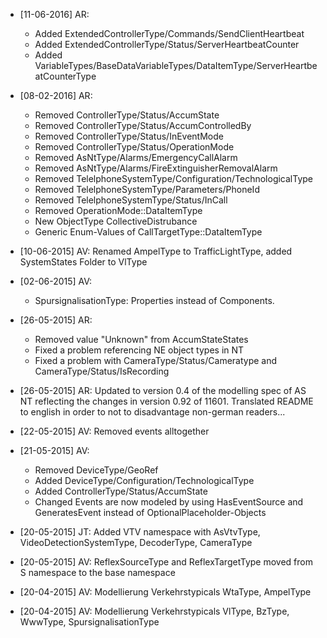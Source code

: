 * [11-06-2016] AR:
  * Added ExtendedControllerType/Commands/SendClientHeartbeat
  * Added ExtendedControllerType/Status/ServerHeartbeatCounter
  * Added VariableTypes/BaseDataVariableTypes/DataItemType/ServerHeartbeatCounterType
* [08-02-2016] AR:
  * Removed ControllerType/Status/AccumState
  * Removed ControllerType/Status/AccumControlledBy
  * Removed ControllerType/Status/InEventMode
  * Removed ControllerType/Status/OperationMode
  * Removed AsNtType/Alarms/EmergencyCallAlarm
  * Removed AsNtType/Alarms/FireExtinguisherRemovalAlarm
  * Removed TelelphoneSystemType/Configuration/TechnologicalType
  * Removed TelelphoneSystemType/Parameters/PhoneId
  * Removed TelelphoneSystemType/Status/InCall
  * Removed OperationMode::DataItemType
  * New ObjectType CollectiveDistrubance
  * Generic Enum-Values of CallTargetType::DataItemType
* [10-06-2015] AV: Renamed AmpelType to TrafficLightType, added SystemStates Folder to VlType
* [02-06-2015] AV:
  * SpursignalisationType: Properties instead of Components.
* [26-05-2015] AR: 
  * Removed value "Unknown" from AccumStateStates 
  * Fixed a problem referencing NE object types in NT
  * Fixed a problem with CameraType/Status/Cameratype and CameraType/Status/IsRecording 
* [26-05-2015] AR: Updated to version 0.4 of the modelling spec of AS NT reflecting the changes in version 0.92 of 11601. Translated README to english in order to not to disadvantage non-german readers...
* [22-05-2015] AV: Removed events alltogether
* [21-05-2015] AV:
  * Removed DeviceType/GeoRef 
  * Added DeviceType/Configuration/TechnologicalType
  * Added ControllerType/Status/AccumState
  * Changed Events are now modeled by using HasEventSource and GeneratesEvent instead of OptionalPlaceholder-Objects

* [20-05-2015] JT: Added VTV namespace with AsVtvType, VideoDetectionSystemType, DecoderType, CameraType
* [20-05-2015] AV: ReflexSourceType and ReflexTargetType moved from S namespace to the base namespace
* [20-04-2015] AV: Modellierung Verkehrstypicals WtaType, AmpelType
* [20-04-2015] AV: Modellierung Verkehrstypicals VlType, BzType, WwwType, SpursignalisationType
